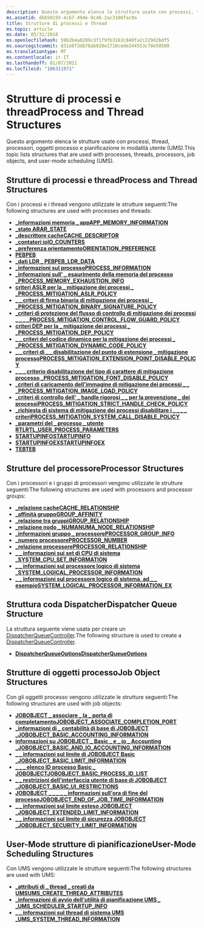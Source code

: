 ```yaml
---
description: Questo argomento elenca le strutture usate con processi, thread, processori, oggetti processo e pianificazione in modalità utente (UMS).
ms.assetid: dbb50193-4c67-494e-9c46-2ac3106fac9a
title: Strutture di processi e thread
ms.topic: article
ms.date: 05/31/2018
ms.openlocfilehash: 59b2b4a8209c3f1f9fb3163c849fa2c229d2bdf5
ms.sourcegitcommit: 831e8f3db78ab820e1710cede244553c70e50500
ms.translationtype: MT
ms.contentlocale: it-IT
ms.lasthandoff: 01/07/2021
ms.locfileid: "106311971"
---
```

# <a name="process-and-thread-structures"></a><span data-ttu-id="d6813-103">Strutture di processi e thread</span><span class="sxs-lookup"><span data-stu-id="d6813-103">Process and Thread Structures</span></span>

<span data-ttu-id="d6813-104">Questo argomento elenca le strutture usate con processi, thread, processori, oggetti processo e pianificazione in modalità utente (UMS).</span><span class="sxs-lookup"><span data-stu-id="d6813-104">This topic lists structures that are used with processes, threads, processors, job objects, and user-mode scheduling (UMS).</span></span>

## <a name="process-and-thread-structures"></a><span data-ttu-id="d6813-105">Strutture di processi e thread</span><span class="sxs-lookup"><span data-stu-id="d6813-105">Process and Thread Structures</span></span>

<span data-ttu-id="d6813-106">Con i processi e i thread vengono utilizzate le strutture seguenti:</span><span class="sxs-lookup"><span data-stu-id="d6813-106">The following structures are used with processes and threads:</span></span>

-   [<span data-ttu-id="d6813-107">**\_informazioni memoria \_ app**</span><span class="sxs-lookup"><span data-stu-id="d6813-107">**APP\_MEMORY\_INFORMATION**</span></span>](/windows/win32/api/processthreadsapi/ns-processthreadsapi-app_memory_information)
-   [<span data-ttu-id="d6813-108">**\_stato AR**</span><span class="sxs-lookup"><span data-stu-id="d6813-108">**AR\_STATE**</span></span>](/windows/win32/api/winuser/ne-winuser-ar_state)
-   [<span data-ttu-id="d6813-109">**\_descrittore cache**</span><span class="sxs-lookup"><span data-stu-id="d6813-109">**CACHE\_DESCRIPTOR**</span></span>](/windows/desktop/api/WinNT/ns-winnt-cache_descriptor)
-   [<span data-ttu-id="d6813-110">**\_contatori io**</span><span class="sxs-lookup"><span data-stu-id="d6813-110">**IO\_COUNTERS**</span></span>](/windows/desktop/api/WinNT/ns-winnt-io_counters)
-   [<span data-ttu-id="d6813-111">**\_preferenza orientamento**</span><span class="sxs-lookup"><span data-stu-id="d6813-111">**ORIENTATION\_PREFERENCE**</span></span>](/windows/desktop/api/WinUser/ne-winuser-orientation_preference)
-   [<span data-ttu-id="d6813-112">**PEB**</span><span class="sxs-lookup"><span data-stu-id="d6813-112">**PEB**</span></span>](/windows/desktop/api/Winternl/ns-winternl-peb)
-   [<span data-ttu-id="d6813-113">**\_dati LDR \_ PEB**</span><span class="sxs-lookup"><span data-stu-id="d6813-113">**PEB\_LDR\_DATA**</span></span>](/windows/desktop/api/Winternl/ns-winternl-peb_ldr_data)
-   [<span data-ttu-id="d6813-114">**\_informazioni sul processo**</span><span class="sxs-lookup"><span data-stu-id="d6813-114">**PROCESS\_INFORMATION**</span></span>](/windows/win32/api/processthreadsapi/ns-processthreadsapi-process_information)
-   [<span data-ttu-id="d6813-115">**\_informazioni sull' \_ esaurimento della memoria del processo \_**</span><span class="sxs-lookup"><span data-stu-id="d6813-115">**PROCESS\_MEMORY\_EXHAUSTION\_INFO**</span></span>](/windows/win32/api/processthreadsapi/ns-processthreadsapi-process_memory_exhaustion_info)
-   [<span data-ttu-id="d6813-116">**criteri ASLR per la \_ mitigazione dei processi \_ \_**</span><span class="sxs-lookup"><span data-stu-id="d6813-116">**PROCESS\_MITIGATION\_ASLR\_POLICY**</span></span>](/windows/desktop/api/WinNT/ns-winnt-process_mitigation_aslr_policy)
-   [<span data-ttu-id="d6813-117">**\_ \_ criteri di firma binaria di mitigazione dei processi \_ \_**</span><span class="sxs-lookup"><span data-stu-id="d6813-117">**PROCESS\_MITIGATION\_BINARY\_SIGNATURE\_POLICY**</span></span>](/windows/desktop/api/WinNT/ns-winnt-process_mitigation_binary_signature_policy)
-   [<span data-ttu-id="d6813-118">**\_criteri di protezione del flusso di controllo di mitigazione dei processi \_ \_ \_ \_**</span><span class="sxs-lookup"><span data-stu-id="d6813-118">**PROCESS\_MITIGATION\_CONTROL\_FLOW\_GUARD\_POLICY**</span></span>](/windows/desktop/api/WinNT/ns-winnt-process_mitigation_control_flow_guard_policy)
-   [<span data-ttu-id="d6813-119">**criteri DEP per la \_ mitigazione dei processi \_ \_**</span><span class="sxs-lookup"><span data-stu-id="d6813-119">**PROCESS\_MITIGATION\_DEP\_POLICY**</span></span>](/windows/desktop/api/WinNT/ns-winnt-process_mitigation_dep_policy)
-   [<span data-ttu-id="d6813-120">**\_ \_ criteri del codice dinamico per la mitigazione dei processi \_ \_**</span><span class="sxs-lookup"><span data-stu-id="d6813-120">**PROCESS\_MITIGATION\_DYNAMIC\_CODE\_POLICY**</span></span>](/windows/desktop/api/WinNT/ns-winnt-process_mitigation_dynamic_code_policy)
-   [<span data-ttu-id="d6813-121">**\_ \_ criteri di \_ \_ disabilitazione del punto di estensione \_ mitigazione processo**</span><span class="sxs-lookup"><span data-stu-id="d6813-121">**PROCESS\_MITIGATION\_EXTENSION\_POINT\_DISABLE\_POLICY**</span></span>](/windows/desktop/api/winnt/ns-winnt-process_mitigation_extension_point_disable_policy)
-   [<span data-ttu-id="d6813-122">**\_ \_ \_ criterio disabilitazione del tipo di carattere di mitigazione processo \_**</span><span class="sxs-lookup"><span data-stu-id="d6813-122">**PROCESS\_MITIGATION\_FONT\_DISABLE\_POLICY**</span></span>](/windows/desktop/api/WinNT/ns-winnt-process_mitigation_font_disable_policy)
-   [<span data-ttu-id="d6813-123">**\_criteri di caricamento dell'immagine di mitigazione dei processi \_ \_ \_**</span><span class="sxs-lookup"><span data-stu-id="d6813-123">**PROCESS\_MITIGATION\_IMAGE\_LOAD\_POLICY**</span></span>](/windows/desktop/api/WinNT/ns-winnt-process_mitigation_image_load_policy)
-   [<span data-ttu-id="d6813-124">**\_criteri di controllo dell' \_ handle rigorosi \_ \_ per la prevenzione \_ dei processi**</span><span class="sxs-lookup"><span data-stu-id="d6813-124">**PROCESS\_MITIGATION\_STRICT\_HANDLE\_CHECK\_POLICY**</span></span>](/windows/desktop/api/WinNT/ns-winnt-process_mitigation_strict_handle_check_policy)
-   [<span data-ttu-id="d6813-125">**\_richiesta di sistema di mitigazione dei processi disabilitare i \_ \_ \_ \_ criteri**</span><span class="sxs-lookup"><span data-stu-id="d6813-125">**PROCESS\_MITIGATION\_SYSTEM\_CALL\_DISABLE\_POLICY**</span></span>](/windows/desktop/api/WinNT/ns-winnt-process_mitigation_system_call_disable_policy)
-   [<span data-ttu-id="d6813-126">**\_parametri del \_ processo \_ utente RTL**</span><span class="sxs-lookup"><span data-stu-id="d6813-126">**RTL\_USER\_PROCESS\_PARAMETERS**</span></span>](/windows/desktop/api/Winternl/ns-winternl-rtl_user_process_parameters)
-   [<span data-ttu-id="d6813-127">**STARTUPINFO**</span><span class="sxs-lookup"><span data-stu-id="d6813-127">**STARTUPINFO**</span></span>](/windows/win32/api/processthreadsapi/ns-processthreadsapi-startupinfoa)
-   [<span data-ttu-id="d6813-128">**STARTUPINFOEX**</span><span class="sxs-lookup"><span data-stu-id="d6813-128">**STARTUPINFOEX**</span></span>](/windows/desktop/api/WinBase/ns-winbase-startupinfoexa)
-   [<span data-ttu-id="d6813-129">**TEB**</span><span class="sxs-lookup"><span data-stu-id="d6813-129">**TEB**</span></span>](/windows/desktop/api/Winternl/ns-winternl-teb)

## <a name="processor-structures"></a><span data-ttu-id="d6813-130">Strutture del processore</span><span class="sxs-lookup"><span data-stu-id="d6813-130">Processor Structures</span></span>

<span data-ttu-id="d6813-131">Con i processori e i gruppi di processori vengono utilizzate le strutture seguenti:</span><span class="sxs-lookup"><span data-stu-id="d6813-131">The following structures are used with processors and processor groups:</span></span>

-   [<span data-ttu-id="d6813-132">**\_relazione cache**</span><span class="sxs-lookup"><span data-stu-id="d6813-132">**CACHE\_RELATIONSHIP**</span></span>](/windows/desktop/api/WinNT/ns-winnt-cache_relationship)
-   [<span data-ttu-id="d6813-133">**\_affinità gruppo**</span><span class="sxs-lookup"><span data-stu-id="d6813-133">**GROUP\_AFFINITY**</span></span>](/windows/desktop/api/WinNT/ns-winnt-group_affinity)
-   [<span data-ttu-id="d6813-134">**\_relazione tra gruppi**</span><span class="sxs-lookup"><span data-stu-id="d6813-134">**GROUP\_RELATIONSHIP**</span></span>](/windows/desktop/api/WinNT/ns-winnt-group_relationship)
-   [<span data-ttu-id="d6813-135">**\_relazione nodo \_ NUMA**</span><span class="sxs-lookup"><span data-stu-id="d6813-135">**NUMA\_NODE\_RELATIONSHIP**</span></span>](/windows/desktop/api/WinNT/ns-winnt-numa_node_relationship)
-   [<span data-ttu-id="d6813-136">**\_informazioni gruppo \_ processore**</span><span class="sxs-lookup"><span data-stu-id="d6813-136">**PROCESSOR\_GROUP\_INFO**</span></span>](/windows/desktop/api/WinNT/ns-winnt-processor_group_info)
-   [<span data-ttu-id="d6813-137">**\_numero processore**</span><span class="sxs-lookup"><span data-stu-id="d6813-137">**PROCESSOR\_NUMBER**</span></span>](/windows/desktop/api/WinNT/ns-winnt-processor_number)
-   [<span data-ttu-id="d6813-138">**\_relazione processore**</span><span class="sxs-lookup"><span data-stu-id="d6813-138">**PROCESSOR\_RELATIONSHIP**</span></span>](/windows/desktop/api/WinNT/ne-winnt-logical_processor_relationship)
-   [<span data-ttu-id="d6813-139">**\_ \_ informazioni sui set di CPU di sistema \_**</span><span class="sxs-lookup"><span data-stu-id="d6813-139">**SYSTEM\_CPU\_SET\_INFORMATION**</span></span>](/windows/desktop/api/winnt/ns-winnt-system_cpu_set_information)
-   [<span data-ttu-id="d6813-140">**\_ \_ informazioni sul processore logico di sistema \_**</span><span class="sxs-lookup"><span data-stu-id="d6813-140">**SYSTEM\_LOGICAL\_PROCESSOR\_INFORMATION**</span></span>](/windows/desktop/api/WinNT/ns-winnt-system_logical_processor_information)
-   [<span data-ttu-id="d6813-141">**\_ \_ informazioni sul processore logico di sistema, ad \_ \_ esempio**</span><span class="sxs-lookup"><span data-stu-id="d6813-141">**SYSTEM\_LOGICAL\_PROCESSOR\_INFORMATION\_EX**</span></span>](/windows/desktop/api/WinNT/ns-winnt-system_logical_processor_information_ex)

## <a name="dispatcher-queue-structure"></a><span data-ttu-id="d6813-142">Struttura coda Dispatcher</span><span class="sxs-lookup"><span data-stu-id="d6813-142">Dispatcher Queue Structure</span></span>

<span data-ttu-id="d6813-143">La struttura seguente viene usata per creare un [DispatcherQueueController](/uwp/api/windows.system.dispatcherqueuecontroller).</span><span class="sxs-lookup"><span data-stu-id="d6813-143">The following structure is used to create a [DispatcherQueueController](/uwp/api/windows.system.dispatcherqueuecontroller).</span></span>

-   [<span data-ttu-id="d6813-144">**DispatcherQueueOptions**</span><span class="sxs-lookup"><span data-stu-id="d6813-144">**DispatcherQueueOptions**</span></span>](/windows/desktop/api/DispatcherQueue/ns-dispatcherqueue-dispatcherqueueoptions)

## <a name="job-object-structures"></a><span data-ttu-id="d6813-145">Strutture di oggetti processo</span><span class="sxs-lookup"><span data-stu-id="d6813-145">Job Object Structures</span></span>

<span data-ttu-id="d6813-146">Con gli oggetti processo vengono utilizzate le strutture seguenti:</span><span class="sxs-lookup"><span data-stu-id="d6813-146">The following structures are used with job objects:</span></span>

-   [<span data-ttu-id="d6813-147">**JOBOBJECT \_ associare \_ la \_ porta di completamento**</span><span class="sxs-lookup"><span data-stu-id="d6813-147">**JOBOBJECT\_ASSOCIATE\_COMPLETION\_PORT**</span></span>](/windows/desktop/api/WinNT/ns-winnt-jobobject_associate_completion_port)
-   [<span data-ttu-id="d6813-148">**\_informazioni di \_ contabilità di base di JOBOBJECT \_**</span><span class="sxs-lookup"><span data-stu-id="d6813-148">**JOBOBJECT\_BASIC\_ACCOUNTING\_INFORMATION**</span></span>](/windows/desktop/api/WinNT/ns-winnt-jobobject_basic_accounting_information)
-   [<span data-ttu-id="d6813-149">**informazioni su JOBOBJECT \_ Basic \_ e \_ io \_ Accounting \_**</span><span class="sxs-lookup"><span data-stu-id="d6813-149">**JOBOBJECT\_BASIC\_AND\_IO\_ACCOUNTING\_INFORMATION**</span></span>](/windows/desktop/api/WinNT/ns-winnt-jobobject_basic_and_io_accounting_information)
-   [<span data-ttu-id="d6813-150">**\_ \_ informazioni sul limite di JOBOBJECT Basic \_**</span><span class="sxs-lookup"><span data-stu-id="d6813-150">**JOBOBJECT\_BASIC\_LIMIT\_INFORMATION**</span></span>](/windows/desktop/api/WinNT/ns-winnt-jobobject_basic_limit_information)
-   [<span data-ttu-id="d6813-151">**\_ \_ \_ elenco ID processo Basic \_ JOBOBJECT**</span><span class="sxs-lookup"><span data-stu-id="d6813-151">**JOBOBJECT\_BASIC\_PROCESS\_ID\_LIST**</span></span>](/windows/desktop/api/WinNT/ns-winnt-jobobject_basic_process_id_list)
-   [<span data-ttu-id="d6813-152">**\_ \_ restrizioni dell'interfaccia utente di base di JOBOBJECT \_**</span><span class="sxs-lookup"><span data-stu-id="d6813-152">**JOBOBJECT\_BASIC\_UI\_RESTRICTIONS**</span></span>](/windows/desktop/api/WinNT/ns-winnt-jobobject_basic_ui_restrictions)
-   [<span data-ttu-id="d6813-153">**JOBOBJECT \_ \_ \_ \_ \_ informazioni sull'ora di fine del processo**</span><span class="sxs-lookup"><span data-stu-id="d6813-153">**JOBOBJECT\_END\_OF\_JOB\_TIME\_INFORMATION**</span></span>](/windows/desktop/api/WinNT/ns-winnt-jobobject_end_of_job_time_information)
-   [<span data-ttu-id="d6813-154">**\_ \_ informazioni sul limite esteso JOBOBJECT \_**</span><span class="sxs-lookup"><span data-stu-id="d6813-154">**JOBOBJECT\_EXTENDED\_LIMIT\_INFORMATION**</span></span>](/windows/desktop/api/WinNT/ns-winnt-jobobject_extended_limit_information)
-   [<span data-ttu-id="d6813-155">**\_ \_ informazioni sul limite di sicurezza JOBOBJECT \_**</span><span class="sxs-lookup"><span data-stu-id="d6813-155">**JOBOBJECT\_SECURITY\_LIMIT\_INFORMATION**</span></span>](/windows/desktop/api/WinNT/ns-winnt-jobobject_security_limit_information)

## <a name="user-mode-scheduling-structures"></a><span data-ttu-id="d6813-156">User-Mode strutture di pianificazione</span><span class="sxs-lookup"><span data-stu-id="d6813-156">User-Mode Scheduling Structures</span></span>

<span data-ttu-id="d6813-157">Con UMS vengono utilizzate le strutture seguenti:</span><span class="sxs-lookup"><span data-stu-id="d6813-157">The following structures are used with UMS:</span></span>

-   [<span data-ttu-id="d6813-158">**\_attributi di \_ thread \_ creati da UMS**</span><span class="sxs-lookup"><span data-stu-id="d6813-158">**UMS\_CREATE\_THREAD\_ATTRIBUTES**</span></span>](/windows/desktop/api/WinNT/ns-winnt-ums_create_thread_attributes)
-   [<span data-ttu-id="d6813-159">**\_informazioni di avvio dell'utilità di pianificazione UMS \_ \_**</span><span class="sxs-lookup"><span data-stu-id="d6813-159">**UMS\_SCHEDULER\_STARTUP\_INFO**</span></span>](/windows/desktop/api/WinBase/ns-winbase-ums_scheduler_startup_info)
-   [<span data-ttu-id="d6813-160">**\_ \_ informazioni sul thread di sistema UMS \_**</span><span class="sxs-lookup"><span data-stu-id="d6813-160">**UMS\_SYSTEM\_THREAD\_INFORMATION**</span></span>](/windows/desktop/api/WinBase/ns-winbase-ums_system_thread_information)

 

 
